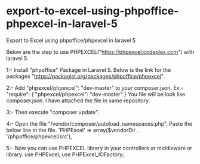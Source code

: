 # export-to-excel-using-phpoffice-phpexcel-in-laravel-5
Export to Excel using phpoffice/phpexcel in laravel 5

Below are the step to use PHPEXCEL("https://phpexcel.codeplex.com") with laravel 5

1:- Install "phpoffice" Package in Laravel 5. Below is the link for the packages "https://packagist.org/packages/phpoffice/phpexcel".

2:-  Add "phpexcel/phpexcel": "dev-master" to your composer.json.
    Ex:- "require": { "phpexcel/phpexcel": "dev-master" }
    You file will be look like composer.json. I have attached the file in same repository.

3:- Then execute "composer update".

4:- Open the file "/vendor/composer/autoload_namespaces.php". Paste the below line in the file.
    'PHPExcel' => array($vendorDir . '/phpoffice/phpexcel/src'),

5:- Now you can use PHPEXCEL library in your controllers or middleware or library.
    use PHPExcel;
    use PHPExcel_IOFactory;
    
